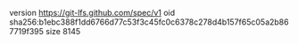 version https://git-lfs.github.com/spec/v1
oid sha256:b1ebc388f1dd6766d77c53f3c45fc0c6378c278d4b157f65c05a2b867719f395
size 8145

